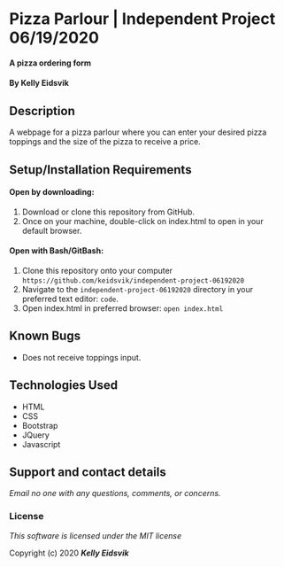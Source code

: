 # Pizza Parlour | Independent Project 06/19/2020

#### A pizza ordering form

#### By **Kelly Eidsvik**

## Description

A webpage for a pizza parlour where you can enter your desired pizza toppings and the size of the pizza to receive a price. 

## Setup/Installation Requirements

#### Open by downloading:
1. Download or clone this repository from GitHub.
2. Once on your machine, double-click on index.html to open in your default browser.

#### Open with Bash/GitBash:
1. Clone this repository onto your computer
`https://github.com/keidsvik/independent-project-06192020`
2. Navigate to the `independent-project-06192020` directory in your preferred text editor:
`code`.
3. Open index.html in preferred browser:
`open index.html`

## Known Bugs
* Does not receive toppings input.

## Technologies Used
* HTML
* CSS
* Bootstrap
* JQuery
* Javascript

## Support and contact details

_Email no one with any questions, comments, or concerns._

### License

*This software is licensed under the MIT license*

Copyright (c) 2020 **_Kelly Eidsvik_**
